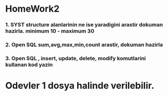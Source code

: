 # HomeWork2

### 1. SYST structure alanlarinin ne ise yaradigini arastir dokuman hazirla. minimum 10 - maximum 30
### 2. Open SQL sum,avg,max,min,count arastir, dokuman hazirla
### 3. Open SQL , insert, update, delete, modify komutlarini kullanan kod yazin

# Odevler 1 dosya halinde verilebilir.
